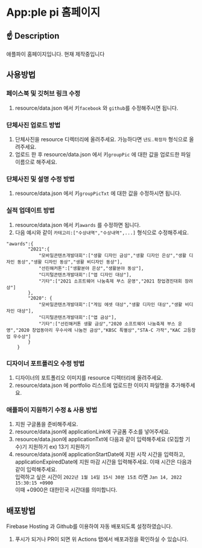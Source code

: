 # App:ple pi 홈페이지

## ☝ Description
애플파이 홈페이지입니다. 현재 제작중입니다

## 사용방법
### 페이스북 및 깃허브 링크 수정
1. resource/data.json 에서 키`facebook` 와 `github`를 수정해주시면 됩니다.
### 단체사진 업로드 방법
1. 단체사진을 resource 디렉터리에 올려주세요. 가능하다면 `년도.확장자` 형식으로 올려주세요.
2. 업로드 한 후 resource/data.json 에서 키`groupPic` 에 대한 값을 업로드한 파일 이름으로 해주세요.
### 단체사진 및 설명 수정 방법
1. resource/data.json 에서 키`groupPicTxt` 에 대한 값을 수정하시면 됩니다.
### 실적 업데이트 방법
1. resource/data.json 에서 키`awards` 를 수정하면 됩니다.
2. 다음 예시와 같이 `카테고리:["수상내역","수상내역",...]` 형식으로 수정해주세요.
```
"awards":{
        "2021":{ 
            "모바일콘텐츠개발대회":["생활 디자인 금상","생활 디자인 은상","생활 디자인 동상","생활 디자인 동상","생활 비디자인 동상"],
            "선린해커톤":["생활분야 은상","생활분야 동상"],
            "디지털콘텐츠개발대회":["앱 디자인 대상"],
            "기타":["2021 소프트웨어 나눔축제 부스 운영","2021 창업경진대회 장려상"]
        },
        "2020": {
            "모바일콘텐츠개발대회":["게임 에셋 대상","생활 디자인 대상","생활 비디자인 대상"],
            "디지털콘텐츠개발대회":["앱 금상"],
            "기타":["선린해커톤 생활 금상","2020 소프트웨어 나눔축제 부스 운영","2020 창업동아리 우수사례 나눔전 금상","KBSC 특별상","STA-C 가작","KAC 고등창업 우수상"]
        }
    }
```
### 디자이너 포트폴리오 수정 방법
1. 디자이너의 포트폴리오 이미지를 resource 디렉터리에 올려주세요.
2. resource/data.json 에 portfolio 리스트에 업로드한 이미지 파일명을 추가해주세요.
### 애플파이 지원하기 수정 & 사용 방법
1. 지원 구글폼을 준비해주세요.
2. resource/data.json에 applicationLink에 구글폼 주소를 넣어주세요.
3. resource/data.json에 applicationTxt에 다음과 같이 입력해주세요 (모집할 기수)기 지원하기 ex) 13기 지원하기
4. resource/data.json에 applicationStartDate에 지원 시작 시간을 입력하고, applicationExpiredDate에 지원 마감 시간을 입력해주세요. 이때 시간은 다음과 같이 입력해주세요.<br>
입력하고 싶은 시간이 `2022년 1월 14일 15시 30분 15초` 라면 `Jan 14, 2022 15:30:15 +0900` <br>
이때 +0900은 대한민국 시간대를 의미합니다.

## 배포방법
Firebase Hosting 과 Github를 이용하여 자동 배포되도록 설정하였습니다.
1. 푸시가 되거나 PR이 되면 위 Actions 탭에서 배포과정을 확인하실 수 있습니다.

